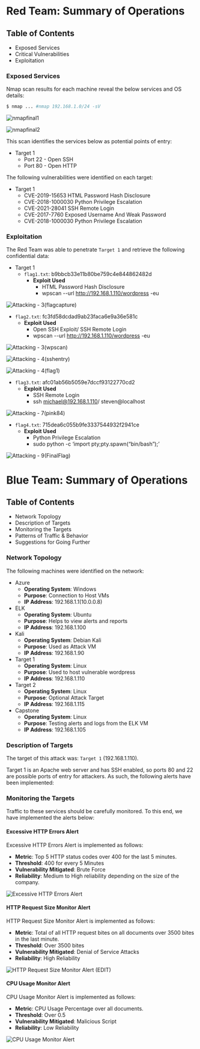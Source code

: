 # Red Team: Summary of Operations

## Table of Contents
- Exposed Services
- Critical Vulnerabilities
- Exploitation

### Exposed Services
Nmap scan results for each machine reveal the below services and OS details:

```bash
$ nmap ... #nmap 192.168.1.0/24 -sV
```

![nmapfinal1](https://user-images.githubusercontent.com/97314199/186032100-fe3e3961-b730-479a-a2c7-8b1038b59859.png)

![nmapfinal2](https://user-images.githubusercontent.com/97314199/186032272-bf6b8815-541e-4e3a-8bc1-e6fb5002e957.png)

This scan identifies the services below as potential points of entry:
- Target 1
  - Port 22 - Open SSH
  - Port 80 - Open HTTP

The following vulnerabilities were identified on each target:
- Target 1
  - CVE-2019-15653 HTML Password Hash Disclosure
  - CVE-2018-1000030 Python Privilege Escalation
  - CVE-2021-28041 SSH Remote Login
  - CVE-2017-7760 Exposed Username And Weak Password
  - CVE-2018-1000030 Python Privilege Escalation

### Exploitation

The Red Team was able to penetrate `Target 1` and retrieve the following confidential data:
- Target 1
  - `flag1.txt`: b9bbcb33e11b80be759c4e844862482d
    - **Exploit Used** 
      - HTML Password Hash Disclosure 
      - wpscan --url http://192.168.1.110/wordpress -eu

![Attacking - 3(flagcapture)](https://user-images.githubusercontent.com/97314199/186032444-387f748c-2cb3-4569-b523-ecc6abedf85f.png)

 - `flag2.txt`: fc3fd58dcdad9ab23faca6e9a36e581c
    - **Exploit Used**
      - Open SSH Exploit/ SSH Remote Login
      - wpscan --url http://192.168.1.110/wordpress -eu 

![Attacking - 3(wpscan)](https://user-images.githubusercontent.com/97314199/186032615-30ea1cd1-1a94-4899-8737-1172a698d90a.png)

![Attacking - 4(sshentry)](https://user-images.githubusercontent.com/97314199/186032858-758c2c3f-5df1-4629-bdc4-6aab03371c85.png)

![Attacking - 4(flag1)](https://user-images.githubusercontent.com/97314199/186032934-c7482f7a-9305-40c7-b7b2-f3d10417a24d.png)

- `flag3.txt`: afc01ab56b5059e7dccf93122770cd2
    - **Exploit Used**
      - SSH Remote Login
      - ssh michael@192.168.1.110/ steven@localhost

![Attacking - 7(pink84)](https://user-images.githubusercontent.com/97314199/186033142-70ebc1b2-180c-41b9-9125-5f2448f9209c.png)

- `flag4.txt`: 715dea6c055b9fe3337544932f2941ce
    - **Exploit Used**
      - Python Privilege Escalation
      - sudo python -c ‘import pty;pty.spawn(“bin/bash”);’

![Attacking - 9(FinalFlag)](https://user-images.githubusercontent.com/97314199/186033805-fb38d15c-d895-4888-8d04-657b299f6e4c.png)








# Blue Team: Summary of Operations

## Table of Contents
- Network Topology
- Description of Targets
- Monitoring the Targets
- Patterns of Traffic & Behavior
- Suggestions for Going Further

### Network Topology

The following machines were identified on the network:
- Azure
  - **Operating System**: Windows
  - **Purpose**: Connection to Host VMs
  - **IP Address**: 192.168.1.1(10.0.0.8)
- ELK
  - **Operating System**: Ubuntu
  - **Purpose**: Helps to view alerts and reports 
  - **IP Address**: 192.168.1.100
- Kali
  - **Operating System**: Debian Kali
  - **Purpose**: Used as Attack VM
  - **IP Address**: 192.168.1.90
- Target 1
  - **Operating System**: Linux
  - **Purpose**: Used to host vulnerable wordpress 
  - **IP Address**: 192.168.1.110
- Target 2
  - **Operating System**: Linux
  - **Purpose**: Optional Attack Target
  - **IP Address**: 192.168.1.115
- Capstone
  - **Operating System**: Linux
  - **Purpose**: Testing alerts and logs from the ELK VM
  - **IP Address**: 192.168.1.105


### Description of Targets

The target of this attack was: `Target 1` (192.168.1.110).

Target 1 is an Apache web server and has SSH enabled, so ports 80 and 22 are possible ports of entry for attackers. As such, the following alerts have been implemented:

### Monitoring the Targets

Traffic to these services should be carefully monitored. To this end, we have implemented the alerts below:

#### Excessive HTTP Errors Alert

Excessive HTTP Errors Alert is implemented as follows:
  - **Metric**: Top 5 HTTP status codes over 400 for the last 5 minutes.
  - **Threshold**: 400 for every 5 Minutes
  - **Vulnerability Mitigated**: Brute Force
  - **Reliability**: Medium to High reliability depending on the size of the company.

![Excessive HTTP Errors Alert](https://user-images.githubusercontent.com/97314199/186034369-c0595181-45f9-43f4-8b4e-a08774dc2650.png)

#### HTTP Request Size Monitor Alert
HTTP Request Size Monitor Alert is implemented as follows:
  - **Metric**: Total of all HTTP request bites on all documents over 3500 bites in the last minute.
  - **Threshold**: Over 3500 bites
  - **Vulnerability Mitigated**: Denial of Service Attacks
  - **Reliability**: High Reliability

![HTTP Request Size Monitor Alert (EDIT)](https://user-images.githubusercontent.com/97314199/186034496-cef7b664-7c7b-454b-acc0-d4a9412a77f7.png)

#### CPU Usage Monitor Alert
CPU Usage Monitor Alert is implemented as follows:
  - **Metric**: CPU Usage Percentage over all documents.
  - **Threshold**: Over 0.5
  - **Vulnerability Mitigated**: Malicious Script
  - **Reliability**: Low Reliability

![CPU Usage Monitor Alert](https://user-images.githubusercontent.com/97314199/186034571-d526f2a2-f9bb-49ad-a9cb-d4cb32fe718d.png)



